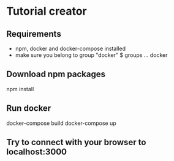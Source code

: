 # Tutorial creator

## Requirements
* npm, docker and docker-compose installed
* make sure you belong to group "docker"
$ groups
... docker

## Download npm packages
npm install

## Run docker
docker-compose build
docker-compose up

## Try to connect with your browser to localhost:3000
